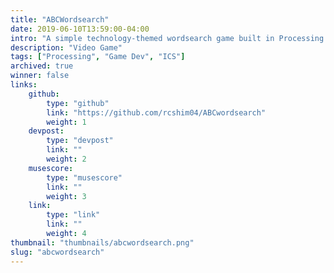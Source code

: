 ```yaml
---
title: "ABCWordsearch"
date: 2019-06-10T13:59:00-04:00
intro: "A simple technology-themed wordsearch game built in Processing."
description: "Video Game"
tags: ["Processing", "Game Dev", "ICS"]
archived: true
winner: false
links: 
    github: 
        type: "github"
        link: "https://github.com/rcshim04/ABCwordsearch"
        weight: 1
    devpost:
        type: "devpost"
        link: ""
        weight: 2
    musescore:
        type: "musescore"
        link: ""
        weight: 3
    link:
        type: "link"
        link: ""
        weight: 4
thumbnail: "thumbnails/abcwordsearch.png"
slug: "abcwordsearch"
---
```


